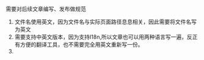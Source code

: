 需要对后续文章编写、发布做规范

1. 文件名使用英文，因为文件名与实际页面路径息息相关，因此需要将文件名写为英文
2. 需要支持中英文版本，因为支持I18n,所以文章也可以用两种语言写一遍，反正有方便的翻译工具，也不需要完全用英文重新写一份。
3. 
